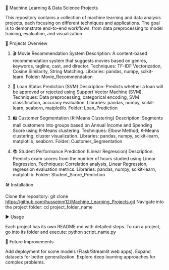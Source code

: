 🚀 Machine Learning & Data Science Projects

This repository contains a collection of machine learning and data analysis projects, each focusing on different techniques and applications. The goal is to demonstrate end-to-end workflows: from data preprocessing to model training, evaluation, and visualization.

📂 Projects Overview

1. 🎬 Movie Recommendation System
Description: A content-based recommendation system that suggests movies based on genres, keywords, tagline, cast, and director.
Techniques: TF-IDF Vectorization, Cosine Similarity, String Matching.
Libraries: pandas, numpy, scikit-learn.
Folder: Movie_Recommendation

2. 🏦 Loan Status Prediction (SVM)
Description: Predicts whether a loan will be approved or rejected using Support Vector Machine (SVM).
Techniques: Data preprocessing, categorical encoding, SVM classification, accuracy evaluation.
Libraries: pandas, numpy, scikit-learn, seaborn, matplotlib.
Folder: Loan_Prediction

3. 🛍️ Customer Segmentation (K-Means Clustering)
Description: Segments mall customers into groups based on Annual Income and Spending Score using K-Means clustering.
Techniques: Elbow Method, K-Means clustering, cluster visualization.
Libraries: pandas, numpy, scikit-learn, matplotlib, seaborn.
Folder: Customer_Segmentation

4. 📚 Student Performance Prediction (Linear Regression)
Description: Predicts exam scores from the number of hours studied using Linear Regression.
Techniques: Correlation analysis, Linear Regression, regression evaluation metrics.
Libraries: pandas, numpy, scikit-learn, matplotlib.
Folder: Student_Score_Prediction

🛠️ Installation

Clone the repository: git clone https://github.com/husseinm12/Machine_Learning_Projects.git
Navigate into the project folder: cd project_folder_name 

▶️ Usage

Each project has its own README.md with detailed steps.
To run a project, go into its folder and execute: python script_name.py

🚀 Future Improvements

Add deployment for some models (Flask/Streamlit web apps).
Expand datasets for better generalization.
Explore deep learning approaches for complex problems.
